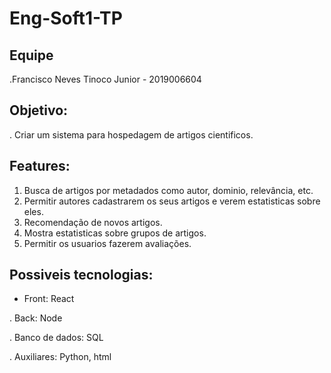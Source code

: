 # Eng-Soft1-TP

## Equipe
.Francisco Neves Tinoco Junior - 2019006604

## Objetivo:

. Criar um sistema para hospedagem de artigos cientificos.

## Features:

1. Busca de artigos por metadados como autor, dominio, relevância, etc.
2. Permitir autores cadastrarem os seus artigos e verem estatisticas sobre eles.
3. Recomendação de novos artigos.
4. Mostra estatisticas sobre grupos de artigos.
5. Permitir os usuarios fazerem avaliações.

## Possiveis tecnologias:
- Front: React

. Back: Node

. Banco de dados: SQL

. Auxiliares: Python, html
